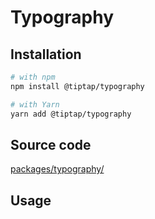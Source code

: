 # Typography


## Installation
```bash
# with npm
npm install @tiptap/typography

# with Yarn
yarn add @tiptap/typography
```

## Source code
[packages/typography/](https://github.com/ueberdosis/tiptap-next/blob/main/packages/typography/)

## Usage
<demo name="Extensions/Typography" highlight="" />
